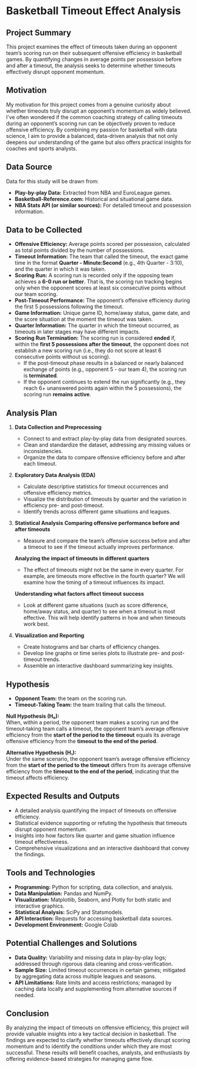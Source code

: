 # Basketball Timeout Effect Analysis

## Project Summary
This project examines the effect of timeouts taken during an opponent team’s scoring run on their subsequent offensive efficiency in basketball games. By quantifying changes in average points per possession before and after a timeout, the analysis seeks to determine whether timeouts effectively disrupt opponent momentum.  

## Motivation
My motivation for this project comes from a genuine curiosity about whether timeouts truly disrupt an opponent’s momentum as widely believed. I've often wondered if the common coaching strategy of calling timeouts during an opponent’s scoring run can be objectively proven to reduce offensive efficiency. By combining my passion for basketball with data science, I aim to provide a balanced, data-driven analysis that not only deepens our understanding of the game but also offers practical insights for coaches and sports analysts.

## Data Source
Data for this study will be drawn from:
- **Play-by-play Data:** Extracted from NBA and EuroLeague games.
- **Basketball-Reference.com:** Historical and situational game data.
- **NBA Stats API (or similar sources):** For detailed timeout and possession information.

## Data to be Collected
- **Offensive Efficiency:** Average points scored per possession, calculated as total points divided by the number of possessions.  
- **Timeout Information:** The team that called the timeout, the exact game time in the format **Quarter - Minute:Second** (e.g., 4th Quarter - 3:10), and the quarter in which it was taken.  
- **Scoring Run:** A scoring run is recorded only if the opposing team achieves a **6-0 run or better**. That is, the scoring run tracking begins only when the opponent scores at least six consecutive points without our team scoring.  
- **Post-Timeout Performance:** The opponent’s offensive efficiency during the first 5 possessions following the timeout.  
- **Game Information:** Unique game ID, home/away status, game date, and the score situation at the moment the timeout was taken.  
- **Quarter Information:** The quarter in which the timeout occurred, as timeouts in later stages may have different impacts.  
- **Scoring Run Termination:** The scoring run is considered **ended** if, within the **first 5 possessions after the timeout**, the opponent does not establish a new scoring run (i.e., they do not score at least 6 consecutive points without us scoring).  
  - If the post-timeout phase results in a balanced or nearly balanced exchange of points (e.g., opponent 5 - our team 4), the scoring run is **terminated**.  
  - If the opponent continues to extend the run significantly (e.g., they reach 6+ unanswered points again within the 5 possessions), the scoring run **remains active**.  

## Analysis Plan
1. **Data Collection and Preprocessing**
   - Connect to and extract play-by-play data from designated sources.
   - Clean and standardize the dataset, addressing any missing values or inconsistencies.
   - Organize the data to compare offensive efficiency before and after each timeout.

2. **Exploratory Data Analysis (EDA)**
   - Calculate descriptive statistics for timeout occurrences and offensive efficiency metrics.
   - Visualize the distribution of timeouts by quarter and the variation in efficiency pre- and post-timeout.
   - Identify trends across different game situations and leagues.

3. **Statistical Analysis**
   **Comparing offensive performance before and after timeouts**  
    - Measure and compare the team’s offensive success before and after a timeout to see if the timeout actually improves performance.
       
    **Analyzing the impact of timeouts in different quarters**  
     - The effect of timeouts might not be the same in every quarter. For example, are timeouts more effective in the fourth quarter? We will examine how the timing of a timeout influences its impact.  
    
     **Understanding what factors affect timeout success**  
      - Look at different game situations (such as score difference, home/away status, and quarter) to see when a timeout is most effective. This will help identify patterns in how and when timeouts work best.  

4. **Visualization and Reporting**
   - Create histograms and bar charts of efficiency changes.
   - Develop line graphs or time series plots to illustrate pre- and post-timeout trends.
   - Assemble an interactive dashboard summarizing key insights.

## Hypothesis
- **Opponent Team:** the team on the scoring run.  
- **Timeout‑Taking Team:** the team trailing that calls the timeout.  

**Null Hypothesis (H₀):**  
When, within a period, the opponent team makes a scoring run and the timeout‑taking team calls a timeout, the opponent team’s average offensive efficiency from the **start of the period to the timeout** equals its average offensive efficiency from the **timeout to the end of the period**.  

**Alternative Hypothesis (H₁):**  
Under the same scenario, the opponent team’s average offensive efficiency from the **start of the period to the timeout** differs from its average offensive efficiency from the **timeout to the end of the period**, indicating that the timeout affects efficiency.  

## Expected Results and Outputs
- A detailed analysis quantifying the impact of timeouts on offensive efficiency.
- Statistical evidence supporting or refuting the hypothesis that timeouts disrupt opponent momentum.
- Insights into how factors like quarter and game situation influence timeout effectiveness.
- Comprehensive visualizations and an interactive dashboard that convey the findings.

## Tools and Technologies
- **Programming:** Python for scripting, data collection, and analysis.
- **Data Manipulation:** Pandas and NumPy.
- **Visualization:** Matplotlib, Seaborn, and Plotly for both static and interactive graphics.
- **Statistical Analysis:** SciPy and Statsmodels.
- **API Interaction:** Requests for accessing basketball data sources.
- **Development Environment:** Google Colab

## Potential Challenges and Solutions
- **Data Quality:** Variability and missing data in play-by-play logs; addressed through rigorous data cleaning and cross-verification.
- **Sample Size:** Limited timeout occurrences in certain games; mitigated by aggregating data across multiple leagues and seasons.
- **API Limitations:** Rate limits and access restrictions; managed by caching data locally and supplementing from alternative sources if needed.

## Conclusion
By analyzing the impact of timeouts on offensive efficiency, this project will provide valuable insights into a key tactical decision in basketball. The findings are expected to clarify whether timeouts effectively disrupt scoring momentum and to identify the conditions under which they are most successful. These results will benefit coaches, analysts, and enthusiasts by offering evidence-based strategies for managing game flow.
